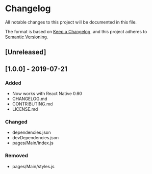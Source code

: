 # Changelog
All notable changes to this project will be documented in this file.

The format is based on [Keep a Changelog](https://keepachangelog.com/en/1.0.0/),
and this project adheres to [Semantic Versioning](https://semver.org/spec/v2.0.0.html).

## [Unreleased]

## [1.0.0] - 2019-07-21
### Added
- Now works with React Native 0.60
- CHANGELOG.md
- CONTRIBUTING.md
- LICENSE.md

### Changed
- dependencies.json
- devDependencies.json
- pages/Main/index.js

### Removed
- pages/Main/styles.js

